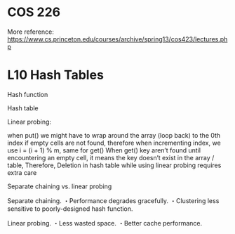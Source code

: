 # COS 226 

More reference:
https://www.cs.princeton.edu/courses/archive/spring13/cos423/lectures.php




# L10 Hash Tables 


Hash function

Hash table

Linear probing: 

when put() we might have to wrap around the array (loop back) to the 0th index if empty cells are not found, therefore when incrementing index, we use i = (i + 1) % m, same for get()
When get() key aren’t found until encountering an empty cell, it means the key doesn’t exist in the array / table, Therefore, Deletion in hash table while using linear probing requires extra care

Separate chaining vs. linear probing 

Separate chaining. 
・Performance degrades gracefully. 
・Clustering less sensitive to poorly-designed hash function. 

Linear probing. 
・Less wasted space. 
・Better cache performance.